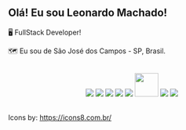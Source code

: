 ##  **Olá! Eu sou Leonardo Machado!** &nbsp;


🖥️ FullStack Developer!

🗺️ Eu sou de São José dos Campos - SP, Brasil. 

<br/>
<div align="center">
 <img src="https://img.icons8.com/color/48/000000/html-5--v1.png"/> <img src="https://img.icons8.com/color/48/000000/css3.png"/> <img src="https://img.icons8.com/color/48/000000/javascript--v1.png"/> <img src="https://img.icons8.com/color/48/000000/typescript.png"/> <img src="https://img.icons8.com/color/48/000000/react-native.png"/> <img src="https://user-images.githubusercontent.com/83739628/147862683-4309d84b-2adf-4bc3-8ed3-5eb9ed38bffd.png" width="48px">
 <img src="https://img.icons8.com/fluency/48/000000/node-js.png"/>
 <img src="https://img.icons8.com/?size=48&id=Fycm8TUhWmFU&format=png&color=000000"/>
</div><br/>
 
 Icons by: https://icons8.com.br/
